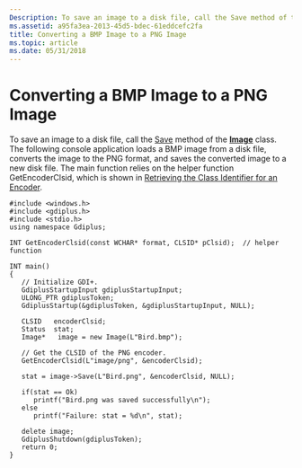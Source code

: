 ```yaml
---
Description: To save an image to a disk file, call the Save method of the Image class.
ms.assetid: a95fa3ea-2013-45d5-bdec-61eddcefc2fa
title: Converting a BMP Image to a PNG Image
ms.topic: article
ms.date: 05/31/2018
---
```


# Converting a BMP Image to a PNG Image

To save an image to a disk file, call the [Save](https://msdn.microsoft.com/library/ms535399(v=VS.85).aspx) method of the [**Image**](/windows/desktop/api/gdiplusheaders/nl-gdiplusheaders-image) class. The following console application loads a BMP image from a disk file, converts the image to the PNG format, and saves the converted image to a new disk file. The main function relies on the helper function GetEncoderClsid, which is shown in [Retrieving the Class Identifier for an Encoder](-gdiplus-retrieving-the-class-identifier-for-an-encoder-use.md).


```
#include <windows.h>
#include <gdiplus.h>
#include <stdio.h>
using namespace Gdiplus;

INT GetEncoderClsid(const WCHAR* format, CLSID* pClsid);  // helper function

INT main()
{
   // Initialize GDI+.
   GdiplusStartupInput gdiplusStartupInput;
   ULONG_PTR gdiplusToken;
   GdiplusStartup(&gdiplusToken, &gdiplusStartupInput, NULL);

   CLSID   encoderClsid;
   Status  stat;
   Image*   image = new Image(L"Bird.bmp");

   // Get the CLSID of the PNG encoder.
   GetEncoderClsid(L"image/png", &encoderClsid);

   stat = image->Save(L"Bird.png", &encoderClsid, NULL);

   if(stat == Ok)
      printf("Bird.png was saved successfully\n");
   else
      printf("Failure: stat = %d\n", stat); 

   delete image;
   GdiplusShutdown(gdiplusToken);
   return 0;
}
```



 

 



